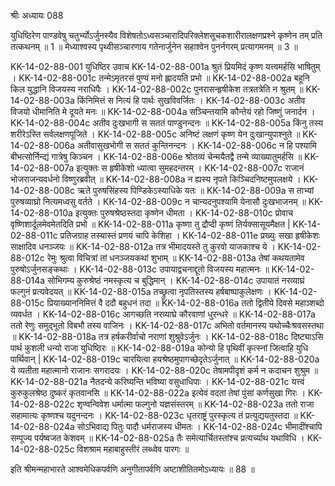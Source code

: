 श्रीः
अध्यायः 088

युधिष्ठिरेण पाण्डवेषु चतुर्भ्योऽर्जुनस्यैव विशेषतोऽध्वसञ्चारादिपरिक्लेशसूचकशारीरालक्षणप्रश्ने कृष्णेन तम् प्रति तत्कथनम् ॥ 1 ॥ मेध्याश्वस्य पृथ्वीसञ्चारणाय गतेनार्जुनेन सहाश्वेन पुनर्नगरम् प्रत्यागमनम् ॥ 3 ॥

KK-14-02-88-001	युधिष्ठिर उवाच 
KK-14-02-88-001a	श्रुतं प्रियमिदं कृष्ण यत्त्वमर्हसि भाषितुम् ।
KK-14-02-88-001c	तन्मेऽमृतरसं पुण्यं मनो ह्लादयति प्रभो ॥
KK-14-02-88-002a	बहूनि किल युद्धानि विजयस्य नराधिपैः ।
KK-14-02-88-002c	पुनरासन्हृषीकेश तत्रतत्रेति न श्रुतम् ॥
KK-14-02-88-003a	किंनिमित्तं स नित्यं हि पार्थः सुखविवर्जितः ।
KK-14-02-88-003c	अतीव विजयो धीमानिति मे दूयते मनः ॥
KK-14-02-88-004a	सञ्चिन्तयामि कौन्तेयं रहो जिष्णुं जनार्दन ।
KK-14-02-88-004c	अतीव दुःखभागी स सततं पाण्डुनन्दनः ॥
KK-14-02-88-005a	किंनु तस्य शरीरेऽस्ति सर्वलक्षणपूजिते ।
KK-14-02-88-005c	अनिष्टं लक्षणं कृष्ण येन दुःखान्युपाश्नुते ॥
KK-14-02-88-006a	अतीवासुखभोगी स सततं कुन्तिनन्दनः ।
KK-14-02-88-006c	न हि पश्यामि बीभत्सोर्निन्द्यं गात्रेषु किञ्चन ।
KK-14-02-88-006e	श्रोतव्यं चेन्मयैतद्वै तन्मे व्याख्यातुमर्हसि ॥
KK-14-02-88-007a	इत्युक्तः स हृषीकेशो ध्यात्वा सुमहदन्तरम् ।
KK-14-02-88-007c	राजानं भोजराजन्यवर्धनो विष्णुरब्रवीत् ॥
KK-14-02-88-008a	न ह्यस्य नृपते किञ्चिदनिष्टमुपलक्षये ।
KK-14-02-88-008c	ऋते पुरुषसिंहस्य पिण्डिकेऽस्याधिके यतः ॥
KK-14-02-88-009a	स ताभ्यां पुरुषव्याघ्रो नित्यमध्वसु वर्तते ।
KK-14-02-88-009c	न चान्यदनुपश्यामि येनासौ दुःखभाजनम् ॥
KK-14-02-88-010a	इत्युक्तः पुरुषश्रेष्ठस्तदा कृष्णेन धीमता ।
KK-14-02-88-010c	प्रोवाच वृष्णिशार्दूलमेवमेतदिति प्रभो ॥
KK-14-02-88-011a	कृष्णा तु द्रौप्दी कृष्णं तिर्यक्सासूयमैक्षत |
KK-14-02-88-011c	प्रतिजग्राह तस्यास्तं प्रणयं चापि केशिहा ।
KK-14-02-88-011e	प्रख्युः सखा हृषीकेशः साक्षादिव धनञ्जयः ॥
KK-14-02-88-012a	तत्र भीमादयस्ते तु कुरवो याजकाश्च ये ।
KK-14-02-88-012c	रेमुः श्रुत्वा विचित्रां तां धनञ्जयकथां शुभाम् ॥
KK-14-02-88-013a	तेषां कथयतामेव पुरुषोऽर्जुनसङ्कथाः ।
KK-14-02-88-013c	उपायाद्वचनाद्दूतो विजयस्य महात्मनः ॥
KK-14-02-88-014a	सोभिगम्य कुरुश्रेष्ठं नमस्कृत्य च बुद्धिमान् ।
KK-14-02-88-014c	उपायातं नरव्याघ्रं फल्गुनं प्रत्यवेदयत् ॥
KK-14-02-88-015a	तच्छ्रुत्वा नृपतिस्तस्य हर्षबाष्पाकुलेक्षणः ।
KK-14-02-88-015c	प्रियाख्याननिमित्तं वै ददौ बहुधनं तदा ॥
KK-14-02-88-016a	ततो द्वितीये दिवसे महाञ्शब्दो व्यवर्धत ।
KK-14-02-88-016c	आगच्छति नरव्याघ्रे कौरवाणां धुरन्धरे ॥
KK-14-02-88-017a	ततो रेणुः समुद्भूतो विबभौ तस्य वाजिनः ।
KK-14-02-88-017c	अभितो वर्तमानस्य यथोच्चैःश्रवसस्तथा ॥
KK-14-02-88-018a	तत्र हर्षकरीर्वाचो नराणां शुश्रुवेऽर्जुनः ।
KK-14-02-88-018c	दिष्ट्याऽसि पार्थ कुशली धन्यो राजा युधिष्ठिरः ॥
KK-14-02-88-019a	कोन्यो हि पृथिवीं कृत्स्नां जित्वाहि युधि पार्थिवान् |
KK-14-02-88-019c	चारयित्वा हयश्रेष्ठमुपागच्छेदृतेऽर्जुनात् ॥
KK-14-02-88-020a	ये व्यतीता महात्मानो राजानः सगरादयः ।
KK-14-02-88-020c	तेषामपीदृशं कर्म न कदाचन शुश्रुम ॥
KK-14-02-88-021a	नैतदन्ये करिष्यन्ति भविष्या वसुधाधिपाः ।
KK-14-02-88-021c	यत्त्वं कुरुकुलश्रेष्ठ दुष्करं कृतवानसि ॥
KK-14-02-88-022a	इत्येवं वदतां तेषां पुंसां कर्णसुखा गिरः ।
KK-14-02-88-022c	शृण्वन्विवेश धर्मात्मा फल्गुनो यज्ञसंस्तरम् ॥
KK-14-02-88-023a	ततो राजा सहामात्यः कृष्णश्च यदुनन्दनः ।
KK-14-02-88-023c	धृतराष्ट्रं पुरस्कृत्य तं प्रत्युद्ययतुस्तदा ॥
KK-14-02-88-024a	सोऽभिवाद्य पितुः पादौ धर्मराजस्य धीमतः ।
KK-14-02-88-024c	भीमादींश्चापि सम्पूज्य पर्यष्वजत केशवम् ॥
KK-14-02-88-025a	तैः समेत्यार्चितस्तांश्च प्रत्यर्च्याथ यथाविधि ।
KK-14-02-88-025c	विशश्राम महाबाहुस्तीरं लब्ध्वेव पारगः ॥ 

इति श्रीमन्महाभारते आश्वमेधिकपर्वणि अनुगीतापर्वणि अष्टाशीतितमोऽध्यायः ॥ 88 ॥
